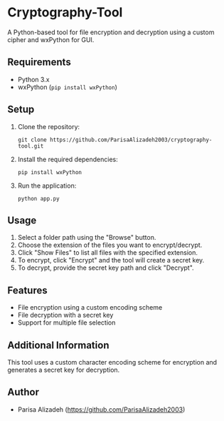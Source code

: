 # Cryptography-Tool
A Python-based tool for file encryption and decryption using a custom cipher and wxPython for GUI.

## Requirements
- Python 3.x
- wxPython (`pip install wxPython`)

## Setup
1. Clone the repository:
   ```
   git clone https://github.com/ParisaAlizadeh2003/cryptography-tool.git

   ```

2. Install the required dependencies:
   ```
   pip install wxPython
   ```

3. Run the application:
   ```
   python app.py
   ```

## Usage
1. Select a folder path using the "Browse" button.
2. Choose the extension of the files you want to encrypt/decrypt.
3. Click "Show Files" to list all files with the specified extension.
4. To encrypt, click "Encrypt" and the tool will create a secret key.
5. To decrypt, provide the secret key path and click "Decrypt".

## Features
- File encryption using a custom encoding scheme
- File decryption with a secret key
- Support for multiple file selection

## Additional Information
This tool uses a custom character encoding scheme for encryption and generates a secret key for decryption.

## Author
- Parisa Alizadeh (https://github.com/ParisaAlizadeh2003)

